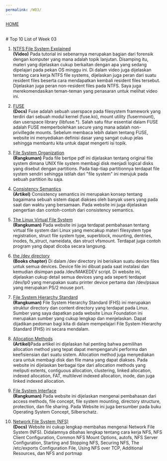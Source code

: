 ```yaml
---
permalink: /W03/
---
```

[HOME](../)

<br>
# Top 10 List of Week 03




1. [NTFS File System Explained](https://www.youtube.com/watch?v=BG1gQ4Ta79M&t=601s) <br>
<b>(Video)</b> Pada tutorial ini sebenarnya merupakan bagian dari forensik dengan komputer yang mana adalah topik lanjutan. Disamping itu, materi yang dijelaskan cukup berkaitan dengan apa yang sedang dipelajari pada pekan OS minggu ini. Di dalam video juga dijelaskan tentang cara kerja NTFS file systems, dijelaskan juga peran dari suatu resident files beserta cara mendapatkan kembali resident files tersebut. Dijelaskan juga peran non-resident files pada NTFS. Saya juga merekomendasikan teman-teman yang penasaran untuk melihat video ini.

2. [FUSE](https://www.kernel.org/doc/html/latest/filesystems/fuse.html) <br>
<b>(Docs)</b> Fuse adalah sebuah userspace pada filesystem framework yang terdiri dari sebuah modul kernel (fuse.ko), mount utility (fusermount), dan userspace library (libfuse.*). Salah satu fitur essential dalam FUSE adalah FUSE memperbolehkan secure yang mana adalah non-privillegde mounts. Sebelum membaca lebih dalam tentang FUSE, website ini menyediakan definisi dasar yang sangat cukup jelas sehingga membantu kita untuk dapat mengerti isi topik.

3. [File System Organization](http://web.cs.wpi.edu/~cs4513/b05/week2-unixfs.pdf)<br>
<b>(Rangkuman)</b> Pada file bertipe pdf ini dijelaskan tentang original file system dimana UNIX file system membagi disk menjadi logical disks yang disebut dengan partitions. Pada tiap-tiap partitionnya terdapat file system sendiri sehingga istilah dari "file system" ini merujuk pada sebuah partition itu saja.

4. [Consistency Semantics](https://www.geeksforgeeks.org/consistency-semantics-for-file-sharing/)<br>
<b>(Artikel)</b> Consistency semantics ini merupakan konsep tentang bagaimana sebuah sistem dapat diakses oleh banyak users yang pada saat dan waktu yang bersamaan. Pada website ini juga dijelaskan pengertian dan contoh-contoh dari consistency semantics.

5. [The Linux Virtual File System](https://www.win.tue.nl/~aeb/linux/lk/lk-8.html)<br>
<b>(Rangkuman)</b> Pada website ini juga terdapat pembahasan tentang virtual file system dari Linux yang mencakup materi filesystem type registration, struct file system type, superblock, mounting, dentries, inodes, fs_struct, nameidata, dan struct vfsmount. Terdapat juga contoh program yang dapat dicoba secara langsung.

6. [the /dev directory](https://tldp.org/LDP/sag/html/dev-fs.html) <br>
<b>(Books chapter)</b> Di dalam /dev directory ini berisikan suatu device files untuk semua devices. Device file ini dibuat pada saat instalasi dan kemudian disimpan pada /dev/MAKEDEV script. Di website ini, dijelaskan cukup detail semua devices yang ada seperti terdapat /dev/lp0 yang merupakan suatu printer device pertama dan /dev/psaux yang merupakan PS/2 mouse port.

7. [File System Hierarchy Standard](https://refspecs.linuxfoundation.org/FHS_3.0/fhs-3.0.pdf) <br>
<b>(Rangkuman)</b> File System Hierarchy Standard (FHS) ini merupakan struktur directory dan content directory yang terdapat pada Linux. Sumber yang saya dapatkan pada website Linux Foundation ini merupakan sumber yang cukup lengkap dan menjelaskan. Dapat dijadikan pedoman bagi kita di dalam mempelajari File System Hierarchy Standard (FHS) ini secara mendalam.

8. [Allocation Methods](https://www.javatpoint.com/os-allocation-methods)<br>
<b>(Artikel)</b>Pada artikel ini dijelaskan hal penting bahwa pemilihan allocation method yang tepat dapat mempengaruhi performa dan keefisiensian dari suatu sistem. Allocation method juga menyediakan cara untuk membagi disk dan file mana yang dapat diakses. Pada website ini dijelaskan berbagai tipe dari allocation methods yang meliputi extents, contiguous allocation, clustering, linked allocation, indexed allocation, FAT, multilevel indexed allocation, inode, dan juga linked indexed allocation.

9. [File System Interface](https://www.cs.uic.edu/~jbell/CourseNotes/OperatingSystems/10_FileSystemInterface.html)<br>
<b>(Rangkuman)</b> Pada website ini dijelaskan mengenai pembahasan dari  access methods, file concept, file system mounting, directory structure, protection, dan file sharing. Pada Website ini juga bersumber pada buku Operating System Concept, Silberschatz.

10. [Network File System (NFS)](https://stuff.mit.edu/afs/athena/project/rhel-doc/5/RHEL-5-manual/Deployment_Guide-en-US/ch-nfs.html)<br>
<b>(Docs)</b> Website ini cukup lengkap membahas mengenai Network File System (NFS). Didalamnya dibahas lengkap tentang cara kerja NFS, NFS Client Configuration, Common NFS Mount Options, autofs,  NFS Server Configuration, Starting and Stopping NFS, Securing NFS, The /etc/exports Configuration File, Using NFS over TCP, Additional Resources, dan NFS and portmap
